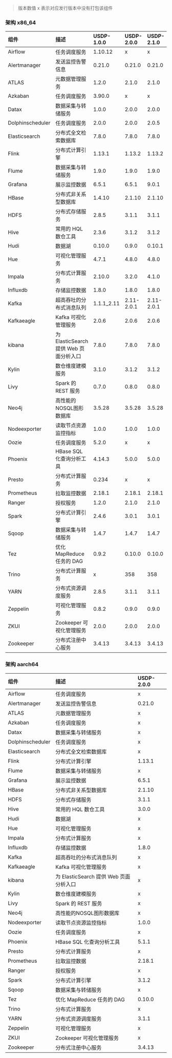 > 版本数值 x 表示对应发行版本中没有打包该组件

### 架构 x86_64

| 组件             | 描述                                   | USDP-1.0.0 | USDP-2.0.0 | USDP-2.1.0 |
| :--------------- | :------------------------------------- | :--------- | :--------- | :--------- |
| Airflow          | 任务调度服务                           | 1.10.12    | x          | x          |
| Alertmanager     | 发送监控告警信息                       | 0.21.0     | 0.21.0     | 0.21.0     |
| ATLAS            | 元数据管理服务                         | 1.2.0      | 2.1.0      | 2.1.0      |
| Azkaban          | 任务调度服务                           | 3.90.0     | x          | x          |
| Datax            | 数据采集与转储服务                     | 1.0.0      | 2.0.0      | 2.0.0      |
| Dolphinscheduler | 任务调度服务                           | 2.0.0      | 2.0.0      | 2.0.5      |
| Elasticsearch    | 分布式全文检索数据库                   | 7.8.0      | 7.8.0      | 7.8.0      |
| Flink            | 分布式计算引擎                         | 1.13.1     | 1.13.2     | 1.13.2     |
| Flume            | 数据采集与转储服务                     | 1.9.0      | 1.9.0      | 1.9.0      |
| Grafana          | 展示监控数据                           | 6.5.1      | 6.5.1      | 9.0.1      |
| HBase            | 分布式非关系型数据库                   | 1.4.10     | 2.1.10     | 2.1.10     |
| HDFS             | 分布式存储服务                         | 2.8.5      | 3.1.1      | 3.1.1      |
| Hive             | 常用的 HQL 数仓工具                    | 2.3.6      | 3.1.2      | 3.1.2      |
| Hudi             | 数据湖                                 | 0.10.0     | 0.9.0      | 0.10.1     |
| Hue              | 可视化管理服务                         | 4.7.1      | 4.8.0      | 4.8.0      |
| Impala           | 分布式计算服务                         | 2.10.0     | 3.2.0      | 4.1.0      |
| Influxdb         | 存储监控数据                           | 1.8.0      | 1.8.0      | 1.8.0      |
| Kafka            | 超高吞吐的分布式消息队列               | 1.1.1_2.11 | 2.11-2.0.1 | 2.11-2.0.1 |
| Kafkaeagle       | Kafka 可视化管理服务                   | 2.0.6      | 2.0.6      | 2.0.6      |
| kibana           | 为 ElasticSearch 提供 Web 页面分析入口 | 7.8.0      | 7.8.0      | 7.8.0      |
| Kylin            | 数仓维度建模服务                       | 3.1.0      | 3.1.2      | 3.1.2      |
| Livy             | Spark 的 REST 服务                     | 0.7.0      | 0.8.0      | 0.8.0      |
| Neo4j            | 高性能的NOSQL图形数据库                | 3.5.28     | 3.5.28     | 3.5.28     |
| Nodeexporter     | 读取节点资源监控指标                   | 1.0.0      | 1.0.0      | 1.0.0      |
| Oozie            | 任务调度服务                           | 5.2.0      | x          | x          |
| Phoenix          | HBase SQL 化查询分析工具               | 4.14.3     | 5.0.0      | 5.0.0      |
| Presto           | 分布式计算服务                         | 0.234      | x          | x          |
| Prometheus       | 拉取监控数据                           | 2.18.1     | 2.18.1     | 2.18.1     |
| Ranger           | 授权服务                               | 1.2.0      | 2.1.0      | 2.1.0      |
| Spark            | 分布式计算引擎                         | 2.4.6      | 3.0.1      | 3.0.1      |
| Sqoop            | 数据采集与转储服务                     | 1.4.7      | 1.4.7      | 1.4.7      |
| Tez              | 优化 MapReduce 任务的 DAG              | 0.9.2      | 0.10.0     | 0.10.0     |
| Trino            | 分布式计算服务                         | x          | 358        | 358        |
| YARN             | 分布式资源调度服务                     | 2.8.5      | 3.1.1      | 3.1.1      |
| Zeppelin         | 可视化管理服务                         | 0.8.2      | 0.9.0      | 0.9.0      |
| ZKUI             | Zookeeper 可视化管理服务               | 2.0.0      | 2.0.0      | 2.0.0      |
| Zookeeper        | 分布式注册中心服务                     | 3.4.13     | 3.4.13     | 3.4.13     |


### 架构 aarch64

| 组件             | 描述                                   | USDP-2.0.0 |
| :--------------- | :------------------------------------- | :--------- |
| Airflow          | 任务调度服务                           | x          |
| Alertmanager     | 发送监控告警信息                       | 0.21.0     |
| ATLAS            | 元数据管理服务                         | x          |
| Azkaban          | 任务调度服务                           | x          |
| Datax            | 数据采集与转储服务                     | x          |
| Dolphinscheduler | 任务调度服务                           | x          |
| Elasticsearch    | 分布式全文检索数据库                   | x          |
| Flink            | 分布式计算引擎                         | 1.13.1     |
| Flume            | 数据采集与转储服务                     | x          |
| Grafana          | 展示监控数据                           | 6.5.1      |
| HBase            | 分布式非关系型数据库                   | 2.1.10     |
| HDFS             | 分布式存储服务                         | 3.1.1      |
| Hive             | 常用的 HQL 数仓工具                    | 3.0.0      |
| Hudi             | 数据湖                                 | x          |
| Hue              | 可视化管理服务                         | x          |
| Impala           | 分布式计算服务                         | x          |
| Influxdb         | 存储监控数据                           | 1.8.0      |
| Kafka            | 超高吞吐的分布式消息队列               | x          |
| Kafkaeagle       | Kafka 可视化管理服务                   | x          |
| kibana           | 为 ElasticSearch 提供 Web 页面分析入口 | x          |
| Kylin            | 数仓维度建模服务                       | x          |
| Livy             | Spark 的 REST 服务                     | x          |
| Neo4j            | 高性能的NOSQL图形数据库                | x          |
| Nodeexporter     | 读取节点资源监控指标                   | 1.0.0      |
| Oozie            | 任务调度服务                           | x          |
| Phoenix          | HBase SQL 化查询分析工具               | 5.1.1      |
| Presto           | 分布式计算服务                         | x          |
| Prometheus       | 拉取监控数据                           | 2.18.1     |
| Ranger           | 授权服务                               | x          |
| Spark            | 分布式计算引擎                         | 3.1.2      |
| Sqoop            | 数据采集与转储服务                     | x          |
| Tez              | 优化 MapReduce 任务的 DAG              | 0.10.0     |
| Trino            | 分布式计算服务                         | x          |
| YARN             | 分布式资源调度服务                     | 3.1.1      |
| Zeppelin         | 可视化管理服务                         | x          |
| ZKUI             | Zookeeper 可视化管理服务               | x          |
| Zookeeper        | 分布式注册中心服务                     | 3.4.13     |
